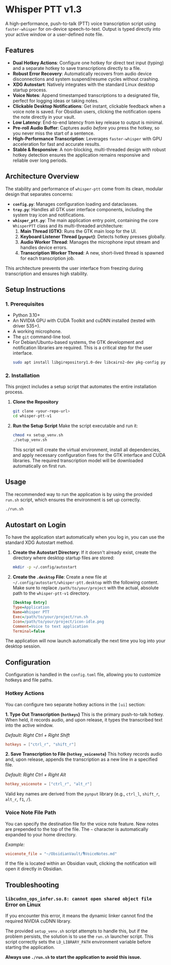 # Whisper PTT v1.3
A high-performance, push-to-talk (PTT) voice transcription script using `faster-whisper` for on-device speech-to-text. Output is typed directly into your active window or a user-defined note file.

## Features
- **Dual Hotkey Actions**: Configure one hotkey for direct text input (typing) and a separate hotkey to save transcriptions directly to a file.
- **Robust Error Recovery**: Automatically recovers from audio device disconnections and system suspend/resume cycles without crashing.
- **XDG Autostart**: Natively integrates with the standard Linux desktop startup process.
- **Voice Notes**: Append timestamped transcriptions to a designated file, perfect for logging ideas or taking notes.
- **Clickable Desktop Notifications**: Get instant, clickable feedback when a voice note is saved. For Obsidian users, clicking the notification opens the note directly in your vault.
- **Low Latency**: End-to-end latency from key release to output is minimal.
- **Pre-roll Audio Buffer**: Captures audio *before* you press the hotkey, so you never miss the start of a sentence.
- **High-Performance Transcription**: Leverages `faster-whisper` with GPU acceleration for fast and accurate results.
- **Stable & Responsive**: A non-blocking, multi-threaded design with robust hotkey detection ensures the application remains responsive and reliable over long periods.

## Architecture Overview
The stability and performance of `whisper-ptt` come from its clean, modular design that separates concerns:

-   **`config.py`**: Manages configuration loading and dataclasses.
-   **`tray.py`**: Handles all GTK user interface components, including the system tray icon and notifications.
-   **`whisper_ptt.py`**: The main application entry point, containing the core `WhisperPTT` class and its multi-threaded architecture:
    1.  **Main Thread (GTK)**: Runs the GTK main loop for the UI.
    2.  **Keyboard Listener Thread (`pynput`)**: Detects hotkey presses globally.
    3.  **Audio Worker Thread**: Manages the microphone input stream and handles device errors.
    4.  **Transcription Worker Thread**: A new, short-lived thread is spawned for each transcription job.

This architecture prevents the user interface from freezing during transcription and ensures high stability.

## Setup Instructions
### 1. Prerequisites
-   Python 3.10+
-   An NVIDIA GPU with CUDA Toolkit and cuDNN installed (tested with driver 535+).
-   A working microphone.
-   The `git` command-line tool.
-   For Debian/Ubuntu-based systems, the GTK development and notification libraries are required. This is a critical step for the user interface.
    ```bash
    sudo apt install libgirepository1.0-dev libcairo2-dev pkg-config python3-dev python3-gi gir1.2-gtk-3.0 libgtk-3-dev
    ```

### 2. Installation
This project includes a setup script that automates the entire installation process.

1.  **Clone the Repository**
    ```bash
    git clone <your-repo-url>
    cd whisper-ptt-v1
    ```

2.  **Run the Setup Script**
    Make the script executable and run it:
    ```bash
    chmod +x setup_venv.sh
    ./setup_venv.sh
    ```
    This script will create the virtual environment, install all dependencies, and apply necessary configuration fixes for the GTK interface and CUDA libraries. The required transcription model will be downloaded automatically on first run.

## Usage
The recommended way to run the application is by using the provided `run.sh` script, which ensures the environment is set up correctly.

```bash
./run.sh
```

## Autostart on Login
To have the application start automatically when you log in, you can use the standard XDG Autostart method.

1.  **Create the Autostart Directory**:
    If it doesn't already exist, create the directory where desktop startup files are stored:
    ```bash
    mkdir -p ~/.config/autostart
    ```

2.  **Create the `.desktop` File**:
    Create a new file at `~/.config/autostart/whisper-ptt.desktop` with the following content. Make sure to replace `/path/to/your/project` with the actual, absolute path to the `whisper-ptt-v1` directory.
    ```ini
    [Desktop Entry]
    Type=Application
    Name=Whisper PTT
    Exec=/path/to/your/project/run.sh
    Icon=/path/to/your/project/icon-idle.png
    Comment=Voice to text application
    Terminal=false
    ```

The application will now launch automatically the next time you log into your desktop session.

## Configuration
Configuration is handled in the `config.toml` file, allowing you to customize hotkeys and file paths.

### Hotkey Actions
You can configure two separate hotkey actions in the `[ui]` section:

**1. Type Out Transcription (`hotkeys`)**
This is the primary push-to-talk hotkey. When held, it records audio, and upon release, it types the transcribed text into the active window.

*Default: Right Ctrl + Right Shift*
```toml
hotkeys = ["ctrl_r", "shift_r"]
```

**2. Save Transcription to File (`hotkey_voicenote`)**
This hotkey records audio and, upon release, appends the transcription as a new line in a specified file.

*Default: Right Ctrl + Right Alt*
```toml
hotkey_voicenote = ["ctrl_r", "alt_r"]
```

Valid key names are derived from the `pynput` library (e.g., `ctrl_l`, `shift_r`, `alt_r`, `f1`, `/`).

### Voice Note File Path
You can specify the destination file for the voice note feature. New notes are prepended to the top of the file. The `~` character is automatically expanded to your home directory.

*Example:*
```toml
voicenote_file = "~/ObsidianVault/🎙️VoiceNotes.md"
```
If the file is located within an Obsidian vault, clicking the notification will open it directly in Obsidian.

## Troubleshooting
### `libcudnn_ops_infer.so.8: cannot open shared object file` Error on Linux
If you encounter this error, it means the dynamic linker cannot find the required NVIDIA cuDNN library.

The provided `setup_venv.sh` script attempts to handle this, but if the problem persists, the solution is to use the `run.sh` launcher script. This script correctly sets the `LD_LIBRARY_PATH` environment variable before starting the application.

**Always use `./run.sh` to start the application to avoid this issue.**
